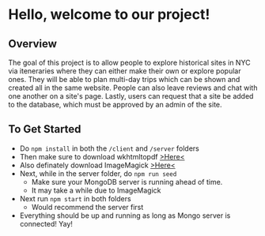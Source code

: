 # Hello, welcome to our project!

## Overview

The goal of this project is to allow people to explore historical sites in NYC via iteneraries where they can either make their own or explore popular ones. They will be able to plan multi-day trips which can be shown and created all in the same website. People can also leave reviews and chat with one another on a site's page. Lastly, users can request that a site be added to the database, which must be approved by an admin of the site.

## To Get Started

- Do `npm install` in both the `/client` and `/server` folders
- Then make sure to download wkhtmltopdf [>Here<](https://wkhtmltopdf.org/downloads.html)
- Also definately download ImageMagick [>Here<](https://imagemagick.org/script/download.php)
- Next, while in the server folder, do `npm run seed`
  - Make sure your MongoDB server is running ahead of time.
  - It may take a while due to ImageMagick
- Next run `npm start` in both folders
  - Would recommend the server first
- Everything should be up and running as long as Mongo server is connected! Yay!
